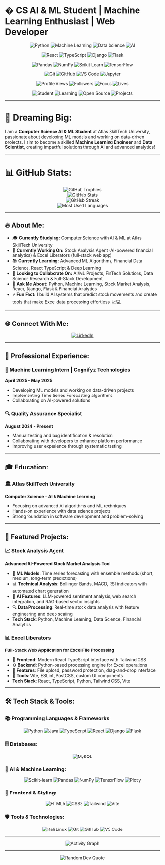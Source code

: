 # � CS AI & ML Student | Machine Learning Enthusiast | Web Developer

<!-- Professional Tech Stack Badges - Prominently Displayed -->
<div align="center">
  
![Python](https://img.shields.io/badge/Python-3776AB?style=for-the-badge&logo=python&logoColor=white)
![Machine Learning](https://img.shields.io/badge/Machine%20Learning-FF6F00?style=for-the-badge&logo=tensorflow&logoColor=white)
![Data Science](https://img.shields.io/badge/Data%20Science-FF6F00?style=for-the-badge&logo=jupyter&logoColor=white)
![AI](https://img.shields.io/badge/Artificial%20Intelligence-4285F4?style=for-the-badge&logo=google&logoColor=white)

![React](https://img.shields.io/badge/React-20232A?style=for-the-badge&logo=react&logoColor=61DAFB)
![TypeScript](https://img.shields.io/badge/TypeScript-007ACC?style=for-the-badge&logo=typescript&logoColor=white)
![Django](https://img.shields.io/badge/Django-092E20?style=for-the-badge&logo=django&logoColor=white)
![Flask](https://img.shields.io/badge/Flask-000000?style=for-the-badge&logo=flask&logoColor=white)

![Pandas](https://img.shields.io/badge/Pandas-150458?style=for-the-badge&logo=pandas&logoColor=white)
![NumPy](https://img.shields.io/badge/NumPy-013243?style=for-the-badge&logo=numpy&logoColor=white)
![Scikit Learn](https://img.shields.io/badge/Scikit%20Learn-F7931E?style=for-the-badge&logo=scikit-learn&logoColor=white)
![TensorFlow](https://img.shields.io/badge/TensorFlow-FF6F00?style=for-the-badge&logo=tensorflow&logoColor=white)

![Git](https://img.shields.io/badge/Git-F05032?style=for-the-badge&logo=git&logoColor=white)
![GitHub](https://img.shields.io/badge/GitHub-100000?style=for-the-badge&logo=github&logoColor=white)
![VS Code](https://img.shields.io/badge/VS%20Code-007ACC?style=for-the-badge&logo=visualstudiocode&logoColor=white)
![Jupyter](https://img.shields.io/badge/Jupyter-F37626?style=for-the-badge&logo=jupyter&logoColor=white)

</div>

<!-- GitHub Activity & Status Badges -->
<div align="center">
  
![Profile Views](https://komarev.com/ghpvc/?username=parthparmar07&label=Profile%20Views&color=0e75b6&style=for-the-badge)
![Followers](https://img.shields.io/github/followers/parthparmar07?label=Followers&style=for-the-badge&color=blue)
![Focus](https://img.shields.io/badge/Focus-Data%20Science-brightgreen?style=for-the-badge)
![Lives](https://img.shields.io/badge/Lives-India-success?style=for-the-badge)

![Student](https://img.shields.io/badge/Status-Student-yellow?style=for-the-badge&logo=google-scholar)
![Learning](https://img.shields.io/badge/Always-Learning-ff69b4?style=for-the-badge&logo=academia)
![Open Source](https://img.shields.io/badge/Open%20Source-Contributor-blue?style=for-the-badge&logo=opensourceinitiative)
![Projects](https://img.shields.io/badge/Projects-10+-purple?style=for-the-badge&logo=github)

</div>

---

# 🌟 Dreaming Big:

I am a **Computer Science AI & ML Student** at Atlas SkillTech University, passionate about developing ML models and working on data-driven projects. I aim to become a skilled **Machine Learning Engineer** and **Data Scientist**, creating impactful solutions through AI and advanced analytics!

---

# 📊 GitHub Stats:

<div align="center">
  <img src="https://github-profile-trophy.vercel.app/?username=parthparmar07" alt="GitHub Trophies" />
</div>

<div align="center">
  <img src="https://github-readme-stats.vercel.app/api?username=parthparmar07&show_icons=true&theme=tokyonight&hide_border=true&bg_color=0D1117&title_color=58A6FF&text_color=C9D1D9&icon_color=58A6FF" alt="GitHub Stats" />
</div>

<div align="center">
  <img src="https://github-readme-streak-stats.herokuapp.com/?user=parthparmar07&theme=tokyonight&hide_border=true&background=0D1117&stroke=58A6FF&ring=58A6FF&fire=FF6B6B&currStreakLabel=58A6FF" alt="GitHub Streak" />
</div>

<div align="center">
  <img src="https://github-readme-stats.vercel.app/api/top-langs/?username=parthparmar07&layout=compact&theme=tokyonight&hide_border=true&bg_color=0D1117&title_color=58A6FF&text_color=C9D1D9" alt="Most Used Languages" />
</div>

---

## 🔥 About Me:

- 🎓 **Currently Studying:** Computer Science with AI & ML at Atlas SkillTech University
- 🧠 **Currently Working On:** Stock Analysis Agent (AI-powered financial analytics) & Excel Liberators (full-stack web app)
- 📚 **Currently Learning:** Advanced ML Algorithms, Financial Data Science, React TypeScript & Deep Learning
- 🤝 **Looking to Collaborate On:** AI/ML Projects, FinTech Solutions, Data Science Research & Full-Stack Development
- 💬 **Ask Me About:** Python, Machine Learning, Stock Market Analysis, React, Django, Flask & Financial Analytics
- ⚡ **Fun Fact:** I build AI systems that predict stock movements and create tools that make Excel data processing effortless! 📈💻

---

## 🌐 Connect With Me:

<div align="center">
  <a href="https://linkedin.com/in/parthparmar04" target="_blank">
    <img src="https://img.shields.io/badge/LinkedIn-0077B5?style=for-the-badge&logo=linkedin&logoColor=white" alt="LinkedIn" />
  </a>
</div>

---

## 💼 Professional Experience:

### 🤖 Machine Learning Intern | Cognifyz Technologies
**April 2025 - May 2025**
- Developing ML models and working on data-driven projects
- Implementing Time Series Forecasting algorithms
- Collaborating on AI-powered solutions

### 🔍 Quality Assurance Specialist
**August 2024 - Present**
- Manual testing and bug identification & resolution
- Collaborating with developers to enhance platform performance
- Improving user experience through systematic testing

---

## 🎓 Education:

### 🏛️ Atlas SkillTech University
**Computer Science - AI & Machine Learning**
- Focusing on advanced AI algorithms and ML techniques
- Hands-on experience with data science projects
- Strong foundation in software development and problem-solving

---

## 🚀 Featured Projects:

### 📈 Stock Analysis Agent
**Advanced AI-Powered Stock Market Analysis Tool**
- 🤖 **ML Models**: Time series forecasting with ensemble methods (short, medium, long-term predictions)
- 📊 **Technical Analysis**: Bollinger Bands, MACD, RSI indicators with automated chart generation
- 🧠 **AI Features**: LLM-powered sentiment analysis, web search integration, and RAG-based sector insights
- 🔍 **Data Processing**: Real-time stock data analysis with feature engineering and deep scaling
- **Tech Stack**: Python, Machine Learning, Data Science, Financial Analytics

### 📊 Excel Liberators
**Full-Stack Web Application for Excel File Processing**
- 🎯 **Frontend**: Modern React TypeScript interface with Tailwind CSS
- ⚙️ **Backend**: Python-based processing engine for Excel operations
- 📁 **Features**: File upload, password protection, drag-and-drop interface
- 🔧 **Tools**: Vite, ESLint, PostCSS, custom UI components
- **Tech Stack**: React, TypeScript, Python, Tailwind CSS, Vite

---

## 🛠️ Tech Stack & Tools:

### 📚 Programming Languages & Frameworks:
<div align="center">
  <img src="https://img.shields.io/badge/Python-3776AB?style=for-the-badge&logo=python&logoColor=white" alt="Python" />
  <img src="https://img.shields.io/badge/Java-ED8B00?style=for-the-badge&logo=openjdk&logoColor=white" alt="Java" />
  <img src="https://img.shields.io/badge/TypeScript-007ACC?style=for-the-badge&logo=typescript&logoColor=white" alt="TypeScript" />
  <img src="https://img.shields.io/badge/React-20232A?style=for-the-badge&logo=react&logoColor=61DAFB" alt="React" />
  <img src="https://img.shields.io/badge/Django-092E20?style=for-the-badge&logo=django&logoColor=white" alt="Django" />
  <img src="https://img.shields.io/badge/Flask-000000?style=for-the-badge&logo=flask&logoColor=white" alt="Flask" />
</div>

### 🗄️ Databases:
<div align="center">
  <img src="https://img.shields.io/badge/MySQL-00000F?style=for-the-badge&logo=mysql&logoColor=white" alt="MySQL" />
</div>

### 🤖 AI & Machine Learning:
<div align="center">
  <img src="https://img.shields.io/badge/scikit--learn-F7931E?style=for-the-badge&logo=scikit-learn&logoColor=white" alt="Scikit-learn" />
  <img src="https://img.shields.io/badge/pandas-150458?style=for-the-badge&logo=pandas&logoColor=white" alt="Pandas" />
  <img src="https://img.shields.io/badge/numpy-013243?style=for-the-badge&logo=numpy&logoColor=white" alt="NumPy" />
  <img src="https://img.shields.io/badge/TensorFlow-FF6F00?style=for-the-badge&logo=tensorflow&logoColor=white" alt="TensorFlow" />
  <img src="https://img.shields.io/badge/Plotly-239120?style=for-the-badge&logo=plotly&logoColor=white" alt="Plotly" />
</div>

### 🎨 Frontend & Styling:
<div align="center">
  <img src="https://img.shields.io/badge/HTML5-E34F26?style=for-the-badge&logo=html5&logoColor=white" alt="HTML5" />
  <img src="https://img.shields.io/badge/CSS3-1572B6?style=for-the-badge&logo=css3&logoColor=white" alt="CSS3" />
  <img src="https://img.shields.io/badge/Tailwind_CSS-38B2AC?style=for-the-badge&logo=tailwind-css&logoColor=white" alt="Tailwind" />
  <img src="https://img.shields.io/badge/Vite-646CFF?style=for-the-badge&logo=vite&logoColor=white" alt="Vite" />
</div>

### 🛡️ Tools & Technologies:
<div align="center">
  <img src="https://img.shields.io/badge/Kali_Linux-557C94?style=for-the-badge&logo=kalilinux&logoColor=white" alt="Kali Linux" />
  <img src="https://img.shields.io/badge/Git-F05032?style=for-the-badge&logo=git&logoColor=white" alt="Git" />
  <img src="https://img.shields.io/badge/GitHub-100000?style=for-the-badge&logo=github&logoColor=white" alt="GitHub" />
  <img src="https://img.shields.io/badge/VS_Code-007ACC?style=for-the-badge&logo=visual-studio-code&logoColor=white" alt="VS Code" />
</div>

---

<div align="center">
  <img src="https://github-readme-activity-graph.vercel.app/graph?username=parthparmar07&bg_color=0D1117&color=58A6FF&line=58A6FF&point=FF6B6B&area=true&hide_border=true" alt="Activity Graph" />
</div>

---

<div align="center">
  <img src="https://quotes-github-readme.vercel.app/api?type=horizontal&theme=tokyonight" alt="Random Dev Quote" />
</div>
